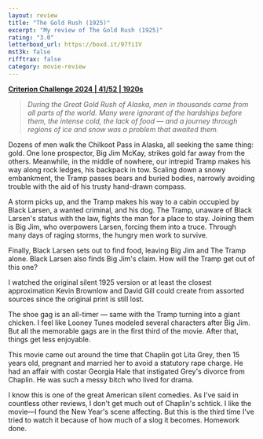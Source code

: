 ```yaml
---
layout: review
title: "The Gold Rush (1925)"
excerpt: "My review of The Gold Rush (1925)"
rating: "3.0"
letterboxd_url: https://boxd.it/97fi1V
mst3k: false
rifftrax: false
category: movie-review
---
```


<b><a href="https://boxd.it/qWjuA/detail" target="_blank" rel="noopener">Criterion Challenge 2024 | 41/52 | 1920s</a></b>

<blockquote><i>During the Great Gold Rush of Alaska, men in thousands came from all parts of the world. Many were ignorant of the hardships before them, the intense cold, the lack of food — and a journey through regions of ice and snow was a problem that awaited them.</i></blockquote>

Dozens of men walk the Chilkoot Pass in Alaska, all seeking the same thing: gold. One lone prospector, Big Jim McKay, strikes gold far away from the others. Meanwhile, in the middle of nowhere, our intrepid Tramp makes his way along rock ledges, his backpack in tow. Scaling down a snowy embankment, the Tramp passes bears and buried bodies, narrowly avoiding trouble with the aid of his trusty hand-drawn compass.

A storm picks up, and the Tramp makes his way to a cabin occupied by Black Larsen, a wanted criminal, and his dog. The Tramp, unaware of Black Larsen's status with the law, fights the man for a place to stay. Joining them is Big Jim, who overpowers Larsen, forcing them into a truce. Through many days of raging storms, the hungry men work to survive.

Finally, Black Larsen sets out to find food, leaving Big Jim and The Tramp alone. Black Larsen also finds Big Jim's claim. How will the Tramp get out of this one?

I watched the original silent 1925 version or at least the closest approximation Kevin Brownlow and David Gill could create from assorted sources since the original print is still lost.

The shoe gag is an all-timer — same with the Tramp turning into a giant chicken. I feel like Looney Tunes modeled several characters after Big Jim. But all the memorable gags are in the first third of the movie. After that, things get less enjoyable.

This movie came out around the time that Chaplin got Lita Grey, then 15 years old, pregnant and married her to avoid a statutory rape charge. He had an affair with costar Georgia Hale that instigated Grey's divorce from Chaplin. He was such a messy bitch who lived for drama.

I know this is one of the great American silent comedies. As I've said in countless other reviews, I don't get much out of Chaplin's schtick. I like the movie—I found the New Year's scene affecting. But this is the third time I've tried to watch it because of how much of a slog it becomes. Homework done.
